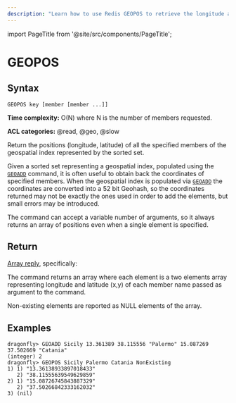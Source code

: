 ```yaml
---
description: "Learn how to use Redis GEOPOS to retrieve the longitude and latitude of a geographical point from your database."
---
```


import PageTitle from '@site/src/components/PageTitle';

# GEOPOS

<PageTitle title="Redis GEOPOS Command (Documentation) | Dragonfly" />

## Syntax

    GEOPOS key [member [member ...]]

**Time complexity:** O(N) where N is the number of members requested.

**ACL categories:** @read, @geo, @slow

Return the positions (longitude, latitude) of all the specified members of the geospatial index represented by the sorted set.

Given a sorted set representing a geospatial index, populated using the [`GEOADD`](./geoadd.md) command, it is often useful to obtain back the coordinates of specified members.
When the geospatial index is populated via [`GEOADD`](./geoadd.md) the coordinates are converted into a 52 bit Geohash,
so the coordinates returned may not be exactly the ones used in order to add the elements, but small errors may be introduced.

The command can accept a variable number of arguments, so it always returns an array of positions even when a single element is specified.

## Return

[Array reply](https://redis.io/docs/reference/protocol-spec/#resp-arrays), specifically:

The command returns an array where each element is a two elements array representing longitude and latitude (x,y) of each member name passed as argument to the command.

Non-existing elements are reported as NULL elements of the array.

## Examples

```shell
dragonfly> GEOADD Sicily 13.361389 38.115556 "Palermo" 15.087269 37.502669 "Catania"
(integer) 2
dragonfly> GEOPOS Sicily Palermo Catania NonExisting
1) 1) "13.36138933897018433"
   2) "38.11555639549629859"
2) 1) "15.08726745843887329"
   2) "37.50266842333162032"
3) (nil)
```
